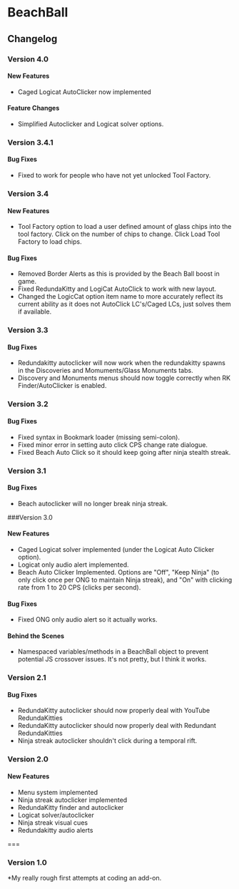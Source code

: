 # BeachBall

## Changelog

### Version 4.0

#### New Features
* Caged Logicat AutoClicker now implemented

#### Feature Changes
* Simplified Autoclicker and Logicat solver options.

### Version 3.4.1

#### Bug Fixes
* Fixed to work for people who have not yet unlocked Tool Factory.

### Version 3.4

#### New Features
* Tool Factory option to load a user defined amount of glass chips into the tool factory. Click on the number of chips to change. Click Load Tool Factory to load chips.

#### Bug Fixes
* Removed Border Alerts as this is provided by the Beach Ball boost in game.
* Fixed RedundaKitty and LogiCat AutoClick to work with new layout.
* Changed the LogicCat option item name to more accurately reflect its current ability as it does not AutoClick LC's/Caged LCs, just solves them if available.

### Version 3.3

#### Bug Fixes
* Redundakitty autoclicker will now work when the redundakitty spawns in the Discoveries and Momuments/Glass Monuments tabs.
* Discovery and Monuments menus should now toggle correctly when RK Finder/AutoClicker is enabled.

### Version 3.2

#### Bug Fixes
* Fixed syntax in Bookmark loader (missing semi-colon).
* Fixed minor error in setting auto click CPS change rate dialogue.
* Fixed Beach Auto Click so it should keep going after ninja stealth streak.

### Version 3.1

#### Bug Fixes
* Beach autoclicker will no longer break ninja streak.

###Version 3.0

#### New Features
* Caged Logicat solver implemented (under the Logicat Auto Clicker option).
* Logicat only audio alert implemented.
* Beach Auto Clicker Implemented. Options are "Off", "Keep Ninja" (to only click once per ONG to maintain Ninja streak), and "On" with clicking rate from 1 to 20 CPS (clicks per second).

#### Bug Fixes
* Fixed ONG only audio alert so it actually works.

#### Behind the Scenes
* Namespaced variables/methods in a BeachBall object to prevent potential JS crossover issues. It's not pretty, but I think it works.

### Version 2.1

#### Bug Fixes
* RedundaKitty autoclicker should now properly deal with YouTube RedundaKitties
* RedundaKitty autoclicker should now properly deal with Redundant RedundaKitties
* Ninja streak autoclicker shouldn't click during a temporal rift.

### Version 2.0

#### New Features
* Menu system implemented
* Ninja streak autoclicker implemented
* RedundaKitty finder and autoclicker
* Logicat solver/autoclicker
* Ninja streak visual cues
* Redundakitty audio alerts

===

### Version 1.0
*My really rough first attempts at coding an add-on.
